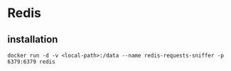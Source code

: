 # Redis

## installation

```
docker run -d -v <local-path>:/data --name redis-requests-sniffer -p 6379:6379 redis
```
